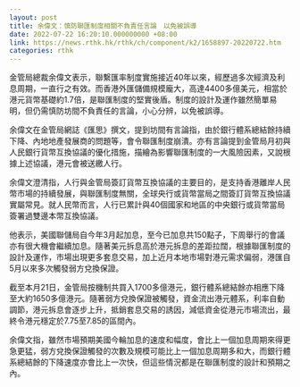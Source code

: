 ```yaml
---
layout: post
title: 余偉文：慎防聯匯制度相關不負責任言論　以免被誤導
date: 2022-07-22 16:20:10.000000000 +08:00
link: https://news.rthk.hk/rthk/ch/component/k2/1658897-20220722.htm
categories: rthk
---
```


金管局總裁余偉文表示，聯繫匯率制度實施接近40年以來，經歷過多次經濟及利息周期，一直行之有效。而香港外匯儲備規模龐大，高達4400多億美元，相當於港元貨幣基礎約1.7倍，是聯匯制度的堅實後盾。制度的設計及運作雖然簡單易明，但仍需慎防坊間不負責任的言論，小心分辨，以免被誤導。

余偉文在金管局網誌《匯思》撰文，提到坊間有言論指，由於銀行體系總結餘持續下降、內地地產發展商的問題等，會令聯匯制度崩潰。亦有言論提到金管局月初與人民銀行貨幣互換協議的優化措施，描繪為影響聯匯制度的一大風險因素，又說根據上述協議，港元會被送繳人行。

余偉文澄清指，人行與金管局簽訂貨幣互換協議的主要目的，是支持香港離岸人民幣市場的持續發展，與聯匯制度無關，全球央行或貨幣當局之間簽訂貨幣互換協議實屬常見。就人民幣而言，人行已累計與40個國家和地區的中央銀行或貨幣當局簽署過雙邊本幣互換協議。

他表示，美國聯儲局自今年3月起加息，至今已加息共150點子，下周舉行的會議亦有很大機會繼續加息。隨著美元拆息高於港元拆息的差距拉闊，根據聯匯制度的設計及運作，市場出現更多套息交易，加上近月本地市場對港元需求偏弱，港匯自5月以來多次觸發弱方兌換保證。

截至本月21日，金管局按機制共買入1700多億港元，銀行體系總結餘亦相應下降至大約1650多億港元。隨著弱方兌換保證被觸發，資金流出港元體系，利率自動調節，港元拆息會逐步上升，抵銷套息交易的誘因，減低資金從港元市場流出，最終令港元穩定於7.75至7.85的區間內。

余偉文指，雖然市場預期美國今輪加息的速度和幅度，會比上一個加息周期來得更急更猛，弱方兌換保證觸發的次數及規模可能比上一個加息周期多和大，而銀行體系總結餘的下降速度亦會比上一次快，但這些情況都是在聯匯制度的設計和預期之內。
